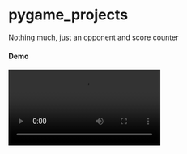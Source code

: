 # pygame_projects
Nothing much, just an opponent and score counter 

<h4>Demo</h4>
<video src="https://github.com/sawpykt/pygame_projects/assets/167472002/94e62740-116a-49a3-8ef6-69c155536206.mp4"></video>
